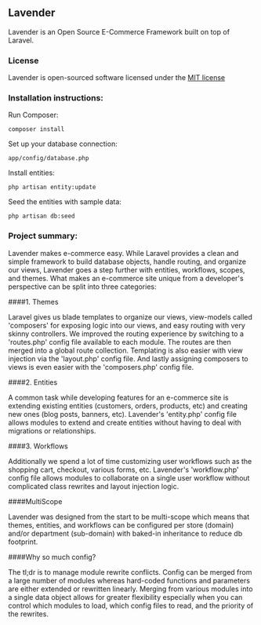 ## Lavender

Lavender is an Open Source E-Commerce Framework built on top of Laravel.

### License

Lavender is open-sourced software licensed under the [MIT license](http://opensource.org/licenses/MIT)

### Installation instructions:

Run Composer:

    composer install

Set up your database connection:

    app/config/database.php

Install entities:

    php artisan entity:update

Seed the entities with sample data:

    php artisan db:seed


### Project summary:

Lavender makes e-commerce easy. While Laravel provides a clean and simple framework to build database objects, handle
routing, and organize our views, Lavender goes a step further with entities, workflows, scopes, and themes.
What makes an e-commerce site unique from a developer's perspective can be split into three categories:

####1. Themes

Laravel gives us blade templates to organize our views, view-models called 'composers' for exposing logic into our views,
and easy routing with very skinny controllers. We improved the routing experience by switching to a 'routes.php' config file
available to each module. The routes are then merged into a global route collection. Templating is also easier with
view injection via the 'layout.php' config file. And lastly assigning composers to views is even easier with the
'composers.php' config file.

####2. Entities

A common task while developing features for an e-commerce site is extending existing entities (customers, orders, products,
etc) and creating new ones (blog posts, banners, etc). Lavender's 'entity.php' config file allows modules to extend and
create entities without having to deal with migrations or relationships.

####3. Workflows

Additionally we spend a lot of time customizing user workflows such as the shopping cart, checkout, various forms, etc.
Lavender's 'workflow.php' config file allows modules to collaborate on a single user workflow without complicated class
rewrites and layout injection logic.

####MultiScope

Lavender was designed from the start to be multi-scope which means that themes, entities, and workflows can be configured
per store (domain) and/or department (sub-domain) with baked-in inheritance to reduce db footprint.

####Why so much config?

The tl;dr is to manage module rewrite conflicts. Config can be merged from a large number of modules whereas hard-coded
functions and parameters are either extended or rewritten linearly. Merging from various modules into a single data object
allows for greater flexibility especially when you can control which modules to load, which config files to read, and the
priority of the rewrites.